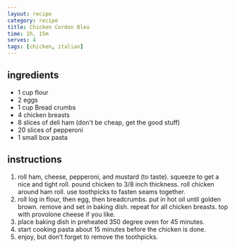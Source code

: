 ```yaml
---
layout: recipe
category: recipe
title: Chicken Cordon Bleu
time: 1h, 15m
serves: 4
tags: [chicken, italian]
---
```


## ingredients ##

- 1 cup flour
- 2 eggs
- 1 cup Bread crumbs
- 4 chicken breasts
- 8 slices of deli ham (don't be cheap, get the good stuff)
- 20 slices of pepperoni
- 1 small box pasta


## instructions ##

1. roll ham, cheese, pepperoni, and mustard (to taste). squeeze to get a nice and tight roll. pound chicken to 3/8 inch thickness. roll chicken around ham roll. use toothpicks to fasten seams together.
2. roll log in flour, then egg, then breadcrumbs. put in hot oil until golden brown. remove and set in baking dish. repeat for all chicken breasts. top with provolone cheese if you like.
3. place baking dish in preheated 350 degree oven for 45 minutes.
4. start cooking pasta about 15 minutes before the chicken is done.
5. enjoy, but don’t forget to remove the toothpicks.
